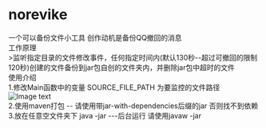 # norevike
一个可以备份文件小工具 创作动机是备份QQ撤回的消息<br />
工作原理 <br />
    >监听指定目录的文件修改事件，任何指定时间内(默认130秒--超过可撤回的限制120秒)创建的文件备份到jar包自创的文件夹内，并删除jar包中超时的文件<br />
使用介绍 <br />
  1.修改Main函数中的变量 SOURCE_FILE_PATH 为要监控的文件路径<br />
  ![Image text](https://github.com/UncleWangKing/norevoke/blob/master/img-folder/step1.png)<br />
  2.使用maven打包 -- 请使用带jar-with-dependencies后缀的jar 否则找不到依赖<br />
  3.放在任意空文件夹下 java -jar ---后台运行 请使用javaw -jar
